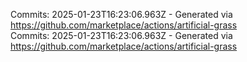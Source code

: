 Commits: 2025-01-23T16:23:06.963Z - Generated via https://github.com/marketplace/actions/artificial-grass
<br>
Commits: 2025-01-23T16:23:06.963Z - Generated via https://github.com/marketplace/actions/artificial-grass
<br>

